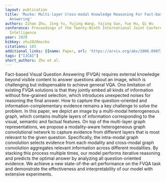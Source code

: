 ```yaml
---
layout: publication
title: 'Mucko: Multi-layer Cross-modal Knowledge Reasoning For Fact-based Visual Question
  Answering'
authors: Zihao Zhu, Jing Yu, Yujing Wang, Yajing Sun, Yue Hu, Qi Wu
conference: Proceedings of the Twenty-Ninth International Joint Conference on Artificial
  Intelligence
year: 2020
bibkey: zhu2020mucko
citations: 103
additional_links: [{name: Paper, url: 'https://arxiv.org/abs/2006.09073'}]
tags: ["IJCAI"]
short_authors: Zhu et al.
---
```

Fact-based Visual Question Answering (FVQA) requires external knowledge
beyond visible content to answer questions about an image, which is challenging
but indispensable to achieve general VQA. One limitation of existing FVQA
solutions is that they jointly embed all kinds of information without
fine-grained selection, which introduces unexpected noises for reasoning the
final answer. How to capture the question-oriented and
information-complementary evidence remains a key challenge to solve the
problem. In this paper, we depict an image by a multi-modal heterogeneous
graph, which contains multiple layers of information corresponding to the
visual, semantic and factual features. On top of the multi-layer graph
representations, we propose a modality-aware heterogeneous graph convolutional
network to capture evidence from different layers that is most relevant to the
given question. Specifically, the intra-modal graph convolution selects
evidence from each modality and cross-modal graph convolution aggregates
relevant information across different modalities. By stacking this process
multiple times, our model performs iterative reasoning and predicts the optimal
answer by analyzing all question-oriented evidence. We achieve a new
state-of-the-art performance on the FVQA task and demonstrate the effectiveness
and interpretability of our model with extensive experiments.